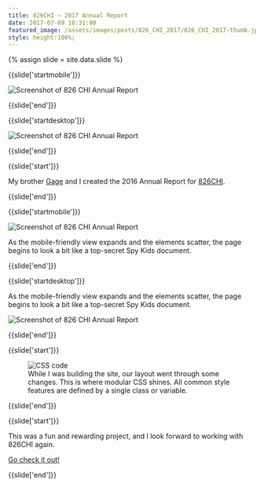 ```yaml
---
title: 826CHI — 2017 Annual Report
date: 2017-07-09 18:31:00
featured_image: /assets/images/posts/826_CHI_2017/826_CHI_2017-thumb.jpg
style: height:100%;
---
```

{% assign slide = site.data.slide %}

{{slide['startmobile']}}

<div><img alt='Screenshot of 826 CHI Annual Report' class='full-height' src='{{ site.url }}/assets/images/posts/826_CHI_2017/826-1-crop@.5x-mobile.jpg'></div>

{{slide['end']}}

{{slide['startdesktop']}}

<div style='padding-top:0' ><img alt='Screenshot of 826 CHI Annual Report' class='full-width' src='{{ site.url }}/assets/images/posts/826_CHI_2017/826-1-crop.jpg' srcset='{{ site.url }}/assets/images/posts/826_CHI_2017/826-1-crop.jpg 2516w, {{ site.url }}/assets/images/posts/826_CHI_2017/826-1-crop@.5x.jpg 1258w, {{ site.url }}/assets/images/posts/826_CHI_2017/826-1-crop@.25x.jpg 629w'></div>

{{slide['end']}}

{{slide['start']}}

My brother <a href='http://gagesalzano.com' target='_blank'>Gage</a> and I created the 2016 Annual Report for <a href='http://826chi.org' target='_blank'>826CHI</a>.

{{slide['end']}}

{{slide['startmobile']}}

<div><img alt='Screenshot of 826 CHI Annual Report' class='full-height' src='{{ site.url }}/assets/images/posts/826_CHI_2017/826-3-mobile@3x.jpg' srcset='{{ site.url }}/assets/images/posts/826_CHI_2017/826-3-mobile@2x.jpg 351w, {{ site.url }}/assets/images/posts/826_CHI_2017/826-3-mobile@3x.jpg 527w'></div>

<p class='bg'>As the mobile-friendly view expands and the elements scatter, the page begins to look a bit like a top-secret Spy Kids document.</p>

{{slide['end']}}

{{slide['startdesktop']}}

As the mobile-friendly view expands and the elements scatter, the page begins to look a bit like a top-secret Spy Kids document.

<div><img alt='Screenshot of 826 CHI Annual Report' src='{{ site.url }}/assets/images/posts/826_CHI_2017/826-3@3x.jpg' srcset='{{ site.url }}/assets/images/posts/826_CHI_2017/826-3@2x.jpg 628w, {{ site.url }}/assets/images/posts/826_CHI_2017/826-3@3x.jpg 942w'></div>

{{slide['end']}}

{{slide['start']}}

<figure>

<div><img alt='CSS code' src='{{ site.url }}/assets/images/posts/826_CHI_2017/826-3.png' style='max-width:480px'></div>

<figcaption>While I was building the site, our layout went through some changes. This is where modular CSS shines. All common style features are defined by a single class or variable.</figcaption>

</figure>

{{slide['end']}}

{{slide['start']}}

This was a fun and rewarding project, and I look forward to working with 826CHI again.

<a class='link-button-2' href='http://826chi.org/2016/' target='_blank'>Go check it out!</a>

{{slide['end']}}